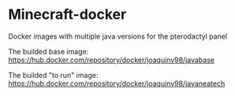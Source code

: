 # Minecraft-docker
Docker images with multiple java versions for the pterodactyl panel

The builded base image:  https://hub.docker.com/repository/docker/joaquinv98/javabase

The builded "to run" image: https://hub.docker.com/repository/docker/joaquinv98/javaneatech
